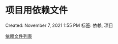 # 项目用依赖文件

Created: November 7, 2021 1:55 PM
标签: 依赖, 项目

[依赖文件列表](%E9%A1%B9%E7%9B%AE%E7%94%A8%E4%BE%9D%E8%B5%96%E6%96%87%E4%BB%B6%20e5d76c2c80d74b03b78f5fd377c2e8fd/%E4%BE%9D%E8%B5%96%E6%96%87%E4%BB%B6%E5%88%97%E8%A1%A8%20439d59a5baf24b4e824fc36ed12154e2.csv)